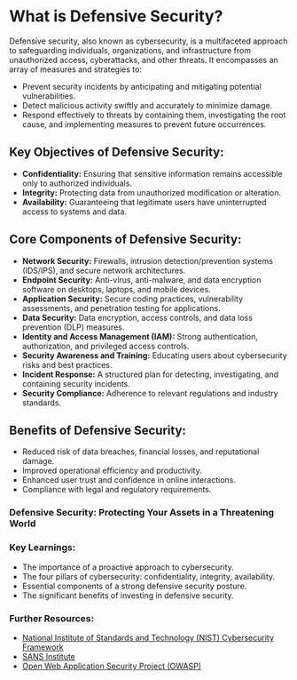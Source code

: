 # What is Defensive Security?

Defensive security, also known as cybersecurity, is a multifaceted approach to safeguarding individuals, organizations, and infrastructure from unauthorized access, cyberattacks, and other threats. It encompasses an array of measures and strategies to:

- Prevent security incidents by anticipating and mitigating potential vulnerabilities.
- Detect malicious activity swiftly and accurately to minimize damage.
- Respond effectively to threats by containing them, investigating the root cause, and implementing measures to prevent future occurrences.

## Key Objectives of Defensive Security:

- **Confidentiality:** Ensuring that sensitive information remains accessible only to authorized individuals.
- **Integrity:** Protecting data from unauthorized modification or alteration.
- **Availability:** Guaranteeing that legitimate users have uninterrupted access to systems and data.

## Core Components of Defensive Security:

- **Network Security:** Firewalls, intrusion detection/prevention systems (IDS/IPS), and secure network architectures.
- **Endpoint Security:** Anti-virus, anti-malware, and data encryption software on desktops, laptops, and mobile devices.
- **Application Security:** Secure coding practices, vulnerability assessments, and penetration testing for applications.
- **Data Security:** Data encryption, access controls, and data loss prevention (DLP) measures.
- **Identity and Access Management (IAM):** Strong authentication, authorization, and privileged access controls.
- **Security Awareness and Training:** Educating users about cybersecurity risks and best practices.
- **Incident Response:** A structured plan for detecting, investigating, and containing security incidents.
- **Security Compliance:** Adherence to relevant regulations and industry standards.

## Benefits of Defensive Security:

- Reduced risk of data breaches, financial losses, and reputational damage.
- Improved operational efficiency and productivity.
- Enhanced user trust and confidence in online interactions.
- Compliance with legal and regulatory requirements.

### Defensive Security: Protecting Your Assets in a Threatening World

### Key Learnings:

- The importance of a proactive approach to cybersecurity.
- The four pillars of cybersecurity: confidentiality, integrity, availability.
- Essential components of a strong defensive security posture.
- The significant benefits of investing in defensive security.

### Further Resources:

- [National Institute of Standards and Technology (NIST) Cybersecurity Framework](https://www.nist.gov/cyberframework)
- [SANS Institute](https://www.sans.org/)
- [Open Web Application Security Project (OWASP)](https://owasp.org/)

